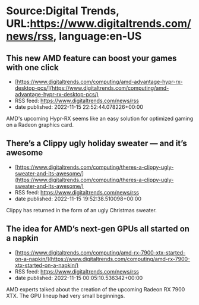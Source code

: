 # Source:Digital Trends, URL:https://www.digitaltrends.com/news/rss, language:en-US

## This new AMD feature can boost your games with one click
 - [https://www.digitaltrends.com/computing/amd-advantage-hypr-rx-desktop-pcs/](https://www.digitaltrends.com/computing/amd-advantage-hypr-rx-desktop-pcs/)
 - RSS feed: https://www.digitaltrends.com/news/rss
 - date published: 2022-11-15 22:52:44.078226+00:00

AMD's upcoming Hypr-RX seems like an easy solution for optimized gaming on a Radeon graphics card.

## There’s a Clippy ugly holiday sweater — and it’s awesome
 - [https://www.digitaltrends.com/computing/theres-a-clippy-ugly-sweater-and-its-awesome/](https://www.digitaltrends.com/computing/theres-a-clippy-ugly-sweater-and-its-awesome/)
 - RSS feed: https://www.digitaltrends.com/news/rss
 - date published: 2022-11-15 19:52:38.510098+00:00

Clippy has returned in the form of an ugly Christmas sweater.

## The idea for AMD’s next-gen GPUs all started on a napkin
 - [https://www.digitaltrends.com/computing/amd-rx-7900-xtx-started-on-a-napkin/](https://www.digitaltrends.com/computing/amd-rx-7900-xtx-started-on-a-napkin/)
 - RSS feed: https://www.digitaltrends.com/news/rss
 - date published: 2022-11-15 00:05:10.536342+00:00

AMD experts talked about the creation of the upcoming Radeon RX 7900 XTX. The GPU lineup had very small beginnings.

